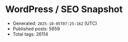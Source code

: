 # WordPress / SEO Snapshot

- Generated: `2025-10-05T07:25:16Z` (UTC)
- Published posts: 5659
- Total tags: 26114
